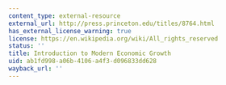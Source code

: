 ```yaml
---
content_type: external-resource
external_url: http://press.princeton.edu/titles/8764.html
has_external_license_warning: true
license: https://en.wikipedia.org/wiki/All_rights_reserved
status: ''
title: Introduction to Modern Economic Growth
uid: ab1fd998-a06b-4106-a4f3-d096833dd628
wayback_url: ''
---
```

